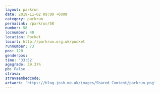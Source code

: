 ```yaml
---
layout: parkrun
date: 2019-11-02 09:00 +0000
category: parkrun
permalink: /parkrun/58
number: 58
locnumber: 40
location: Pocket
locurl: http://parkrun.org.uk/pocket
runnumber: 73
pos: 120
genderpos: 
time: '33:52'
agegrade: 39.37%
pb: False
strava: 
stravaembedcode:
artwork: 'https://blog.josh.me.uk/images/Shared Content/parkrun.png'
---
```

